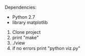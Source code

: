 Dependencies:
- Python 2.7
- library matplotlib

1. Clone project
2. print "make"
3. ./view <filename>
4. if no errors print "python viz.py" 
